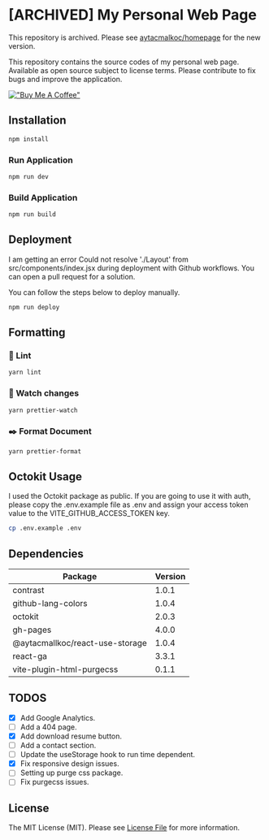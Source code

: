 # [ARCHIVED] My Personal Web Page

This repository is archived. Please see [aytacmalkoc/homepage](https://github.com/aytacmalkoc/homepage) for the new version.

This repository contains the source codes of my personal web page. Available as open source subject to license terms. Please contribute to fix bugs and improve the application.

[!["Buy Me A Coffee"](https://www.buymeacoffee.com/assets/img/custom_images/orange_img.png)](https://www.buymeacoffee.com/aytacmalkoc)

## Installation

```bash
npm install
```

### Run Application

```bash
npm run dev
```

### Build Application

```bash
npm run build
```

## Deployment

I am getting an error Could not resolve './Layout' from src/components/index.jsx during deployment with Github workflows. You can open a pull request for a solution.

You can follow the steps below to deploy manually.

```bash
npm run deploy
```

## Formatting

### 📝 Lint

```bash
yarn lint
```

### 👀 Watch changes

```bash
yarn prettier-watch
```

### ✒️ Format Document

```bash
yarn prettier-format
```

## Octokit Usage

I used the Octokit package as public. If you are going to use it with auth, please copy the .env.example file as .env and assign your access token value to the VITE_GITHUB_ACCESS_TOKEN key.

```bash
cp .env.example .env
```

## Dependencies

| **Package**                     | **Version** |
| ------------------------------- | ----------- |
| contrast                        | 1.0.1       |
| github-lang-colors              | 1.0.4       |
| octokit                         | 2.0.3       |
| gh-pages                        | 4.0.0       |
| @aytacmallkoc/react-use-storage | 1.0.4       |
| react-ga                        | 3.3.1       |
| vite-plugin-html-purgecss       | 0.1.1       |

## TODOS

- [x] Add Google Analytics.
- [ ] Add a 404 page.
- [x] Add download resume button.
- [ ] Add a contact section.
- [ ] Update the useStorage hook to run time dependent.
- [x] Fix responsive design issues.
- [ ] Setting up purge css package.
- [ ] Fix purgecss issues.

## License

The MIT License (MIT). Please see [License File](https://github.com/aytacmalkoc/aytacmalkoc.github.io/blob/main/LICENSE.md) for more information.
